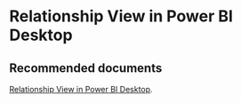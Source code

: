  <properties
	pageTitle="relationship view in power bi desktop"
	description="relationship view in power bi desktop"
	service="microsoft.PowerBIDedicated"
	resource="capacities"
	authors="pjfreitas"
	ms.author="pfreitas"	
	displayOrder="780"
	selfHelpType="generic"
	supportTopicIds="32628145"
	productPesIds="16334"
	cloudEnvironments="public, MoonCake, fairfax" 
	articleId="6db0350a-e1a1-67b2-7359-356aed61f06f"
/>

# Relationship View in Power BI Desktop

## **Recommended documents**

[Relationship View in Power BI Desktop](https://docs.microsoft.com/power-bi/desktop-relationship-view).<br>